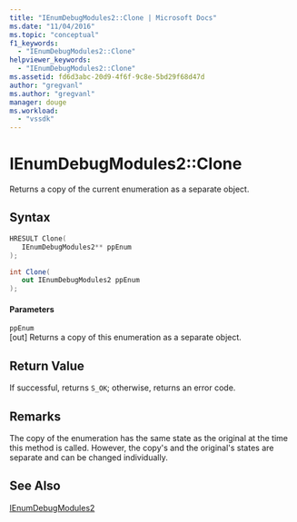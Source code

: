 ```yaml
---
title: "IEnumDebugModules2::Clone | Microsoft Docs"
ms.date: "11/04/2016"
ms.topic: "conceptual"
f1_keywords: 
  - "IEnumDebugModules2::Clone"
helpviewer_keywords: 
  - "IEnumDebugModules2::Clone"
ms.assetid: fd6d3abc-20d9-4f6f-9c8e-5bd29f68d47d
author: "gregvanl"
ms.author: "gregvanl"
manager: douge
ms.workload: 
  - "vssdk"
---
```

# IEnumDebugModules2::Clone
Returns a copy of the current enumeration as a separate object.  
  
## Syntax  
  
```cpp  
HRESULT Clone(  
   IEnumDebugModules2** ppEnum  
);  
```  
  
```csharp  
int Clone(  
   out IEnumDebugModules2 ppEnum  
);  
```  
  
#### Parameters  
 `ppEnum`  
 [out] Returns a copy of this enumeration as a separate object.  
  
## Return Value  
 If successful, returns `S_OK`; otherwise, returns an error code.  
  
## Remarks  
 The copy of the enumeration has the same state as the original at the time this method is called. However, the copy's and the original's states are separate and can be changed individually.  
  
## See Also  
 [IEnumDebugModules2](../../../extensibility/debugger/reference/ienumdebugmodules2.md)